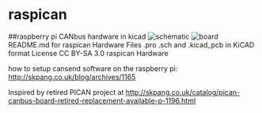 # raspican
##raspberry pi CANbus hardware in kicad
![schematic](https://raw.github.com/jerkey/raspican/master/schematic.png)
![board](https://raw.github.com/jerkey/raspican/master/board.png)
README.md for raspican Hardware
Files .pro .sch and .kicad_pcb in KiCAD format
License CC BY-SA 3.0
raspican Hardware

how to setup cansend software on the raspberry pi:
http://skpang.co.uk/blog/archives/1165

Inspired by retired PICAN project at http://skpang.co.uk/catalog/pican-canbus-board-retired-replacement-available-p-1196.html
